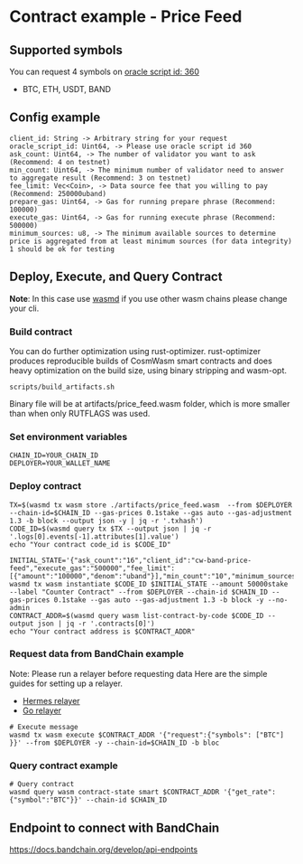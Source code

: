 # Contract example - Price Feed

## Supported symbols

You can request 4 symbols on [oracle script id: 360](https://laozi-testnet6.cosmoscan.io/oracle-script/360)

- BTC, ETH, USDT, BAND

## Config example

```
client_id: String -> Arbitrary string for your request
oracle_script_id: Uint64, -> Please use oracle script id 360
ask_count: Uint64, -> The number of validator you want to ask (Recommend: 4 on testnet)
min_count: Uint64, -> The minimum number of validator need to answer to aggregate result (Recommend: 3 on testnet)
fee_limit: Vec<Coin>, -> Data source fee that you willing to pay (Recommend: 250000uband)
prepare_gas: Uint64, -> Gas for running prepare phrase (Recommend: 100000)
execute_gas: Uint64, -> Gas for running execute phrase (Recommend: 500000)
minimum_sources: u8, -> The minimum available sources to determine price is aggregated from at least minimum sources (for data integrity) 1 should be ok for testing
```


## Deploy, Execute, and Query Contract
**Note**: In this case use [wasmd](https://github.com/CosmWasm/wasmd) if you use other wasm chains please change your cli.

### Build contract
You can do further optimization using rust-optimizer. rust-optimizer produces reproducible builds of CosmWasm smart contracts and does heavy optimization on the build size, using binary stripping and wasm-opt.
```
scripts/build_artifacts.sh
```
Binary file will be at artifacts/price_feed.wasm folder, which is more smaller than when only RUTFLAGS was used.

### Set environment variables
```
CHAIN_ID=YOUR_CHAIN_ID
DEPLOYER=YOUR_WALLET_NAME
```

### Deploy contract

```
TX=$(wasmd tx wasm store ./artifacts/price_feed.wasm  --from $DEPLOYER --chain-id=$CHAIN_ID --gas-prices 0.1stake --gas auto --gas-adjustment 1.3 -b block --output json -y | jq -r '.txhash')
CODE_ID=$(wasmd query tx $TX --output json | jq -r '.logs[0].events[-1].attributes[1].value')
echo "Your contract code_id is $CODE_ID"

INITIAL_STATE='{"ask_count":"16","client_id":"cw-band-price-feed","execute_gas":"500000","fee_limit":[{"amount":"100000","denom":"uband"}],"min_count":"10","minimum_sources":4,"oracle_script_id":"360","prepare_gas":"100000"}'
wasmd tx wasm instantiate $CODE_ID $INITIAL_STATE --amount 50000stake  --label "Counter Contract" --from $DEPLOYER --chain-id $CHAIN_ID --gas-prices 0.1stake --gas auto --gas-adjustment 1.3 -b block -y --no-admin
CONTRACT_ADDR=$(wasmd query wasm list-contract-by-code $CODE_ID --output json | jq -r '.contracts[0]')
echo "Your contract address is $CONTRACT_ADDR"
```

### Request data from BandChain example

Note: Please run a relayer before requesting data
Here are the simple guides for setting up a relayer.
- [Hermes relayer](./setup_relayer_hermes.md)
- [Go relayer](./setup_relayer_go-relayer.md)

```
# Execute message
wasmd tx wasm execute $CONTRACT_ADDR '{"request":{"symbols": ["BTC"] }}' --from $DEPLOYER -y --chain-id=$CHAIN_ID -b bloc
```

### Query contract example
```
# Query contract
wasmd query wasm contract-state smart $CONTRACT_ADDR '{"get_rate":{"symbol":"BTC"}}' --chain-id $CHAIN_ID
```

## Endpoint to connect with BandChain

https://docs.bandchain.org/develop/api-endpoints
